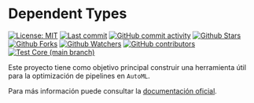 # Dependent Types

[![License: MIT](https://img.shields.io/badge/License-MIT-brightgreen.svg?label=license)](https://opensource.org/licenses/MIT) [![Last commit](https://img.shields.io/github/last-commit/leandro-driguez/dependent-types.svg?style=flat)](https://github.com/leandro-driguez/dependent-types/commits) [![GitHub commit activity](https://img.shields.io/github/commit-activity/m/leandro-driguez/dependent-types)](https://github.com/leandro-driguez/dependent-types/commits) [![Github Stars](https://img.shields.io/github/stars/leandro-driguez/dependent-types?style=flat&logo=github)](https://github.com/leandro-driguez/dependent-types) [![Github Forks](https://img.shields.io/github/forks/leandro-driguez/dependent-types?style=flat&logo=github)](https://github.com/leandro-driguez/dependent-types) [![Github Watchers](https://img.shields.io/github/watchers/leandro-driguez/dependent-types?style=flat&logo=github)](https://github.com/leandro-driguez/dependent-types) [![GitHub contributors](https://img.shields.io/github/contributors/leandro-driguez/dependent-types)](https://github.com/leandro-driguez/dependent-types/graphs/contributors) [![Test Core (main branch)](https://github.com/leandro-driguez/dependent-types/actions/workflows/test.yml/badge.svg?branch=master)](https://github.com/leandro-driguez/dependent-types/actions/workflows/test.yml)

Este proyecto tiene como objetivo principal construir una herramienta útil para la optimización de pipelines en `AutoML`.

Para más información puede consultar la [documentación oficial](https://dependent-types.readthedocs.io/en/latest).
